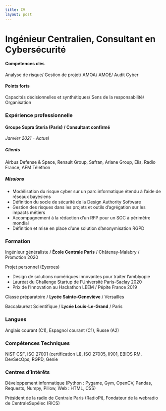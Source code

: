 ```yaml
---
title: CV
layout: post
---
```


# Ingénieur Centralien, Consultant en Cybersécurité

#### Compétences clés

Analyse de risque/ Gestion de projet/ AMOA/ AMOE/ Audit Cyber

#### Points forts

Capacités décisionnelles et synthétiques/ Sens de la responsabilité/ Organisation

### Expérience professionnelle

#### Groupe Sopra Steria (Paris) / Consultant confirmé 

*Janvier 2021 - Actuel*

##### Clients

Airbus Defense & Space, Renault Group, Safran, Ariane Group, Elis, Radio France, AFM Téléthon

##### Missions 

- Modélisation du risque cyber sur un parc informatique étendu à l’aide de réseaux bayésiens
- Définition du socle de sécurité de la Design Authority Software
- Gestion des risques dans les projets et outils d’agrégation sur les impacts métiers
- Accompagnement à la rédaction d’un RFP pour un SOC à périmètre mondial
- Définition et mise en place d’une solution d’anonymisation RGPD

### Formation

Ingénieur généraliste / **École Centrale Paris** / Châtenay-Malabry / Promotion 2020

Projet personnel (Eyeroes)

- Design de solutions numériques innovantes pour traiter l’amblyopie
- Lauréat du Challenge Startup de l’Université Paris-Saclay 2020
- Prix de l’Innovation au Hackathon LEEM / Pépite France 2019

Classe préparatoire / **Lycée Sainte-Geneviève** / Versailles

Baccalauréat Scientifique / **Lycée Louis-Le-Grand** / Paris

### Langues

Anglais courant (C1), Espagnol courant (C1), Russe (A2)

### Compétences Techniques

NIST CSF, ISO 27001 (certification LI), ISO 27005, II901, EBIOS RM, DevSecOps, RGPD, Genie

### Centres d’intérêts

Développement informatique (Python : Pygame, Gym, OpenCV, Pandas, Requests, Numpy, Pillow, Web : HTML, CSS)

Président de la radio de Centrale Paris (RadioPi), Fondateur de la webradio de CentraleSupélec (RICS)
